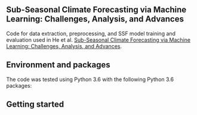 ## Sub-Seasonal Climate Forecasting via Machine Learning: Challenges, Analysis, and Advances

Code for data extraction, preprocessing, and SSF model training and evaluation used in He et al. [Sub-Seasonal Climate Forecasting via Machine Learning: Challenges, Analysis, and Advances](https://arxiv.org/abs/2006.07972).  

## Environment and packages
The code was tested using Python 3.6 with the following Python 3.6 packages:


## Getting started
